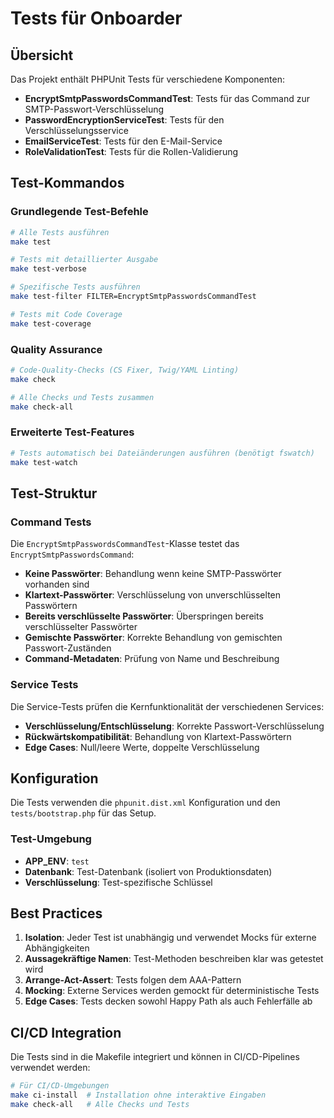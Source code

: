 # Tests für Onboarder

## Übersicht

Das Projekt enthält PHPUnit Tests für verschiedene Komponenten:

- **EncryptSmtpPasswordsCommandTest**: Tests für das Command zur SMTP-Passwort-Verschlüsselung
- **PasswordEncryptionServiceTest**: Tests für den Verschlüsselungsservice
- **EmailServiceTest**: Tests für den E-Mail-Service
- **RoleValidationTest**: Tests für die Rollen-Validierung

## Test-Kommandos

### Grundlegende Test-Befehle

```bash
# Alle Tests ausführen
make test

# Tests mit detaillierter Ausgabe
make test-verbose

# Spezifische Tests ausführen
make test-filter FILTER=EncryptSmtpPasswordsCommandTest

# Tests mit Code Coverage
make test-coverage
```

### Quality Assurance

```bash
# Code-Quality-Checks (CS Fixer, Twig/YAML Linting)
make check

# Alle Checks und Tests zusammen
make check-all
```

### Erweiterte Test-Features

```bash
# Tests automatisch bei Dateiänderungen ausführen (benötigt fswatch)
make test-watch
```

## Test-Struktur

### Command Tests

Die `EncryptSmtpPasswordsCommandTest`-Klasse testet das `EncryptSmtpPasswordsCommand`:

- **Keine Passwörter**: Behandlung wenn keine SMTP-Passwörter vorhanden sind
- **Klartext-Passwörter**: Verschlüsselung von unverschlüsselten Passwörtern  
- **Bereits verschlüsselte Passwörter**: Überspringen bereits verschlüsselter Passwörter
- **Gemischte Passwörter**: Korrekte Behandlung von gemischten Passwort-Zuständen
- **Command-Metadaten**: Prüfung von Name und Beschreibung

### Service Tests

Die Service-Tests prüfen die Kernfunktionalität der verschiedenen Services:

- **Verschlüsselung/Entschlüsselung**: Korrekte Passwort-Verschlüsselung
- **Rückwärtskompatibilität**: Behandlung von Klartext-Passwörtern
- **Edge Cases**: Null/leere Werte, doppelte Verschlüsselung

## Konfiguration

Die Tests verwenden die `phpunit.dist.xml` Konfiguration und den `tests/bootstrap.php` für das Setup.

### Test-Umgebung

- **APP_ENV**: `test`
- **Datenbank**: Test-Datenbank (isoliert von Produktionsdaten)
- **Verschlüsselung**: Test-spezifische Schlüssel

## Best Practices

1. **Isolation**: Jeder Test ist unabhängig und verwendet Mocks für externe Abhängigkeiten
2. **Aussagekräftige Namen**: Test-Methoden beschreiben klar was getestet wird
3. **Arrange-Act-Assert**: Tests folgen dem AAA-Pattern
4. **Mocking**: Externe Services werden gemockt für deterministische Tests
5. **Edge Cases**: Tests decken sowohl Happy Path als auch Fehlerfälle ab

## CI/CD Integration

Die Tests sind in die Makefile integriert und können in CI/CD-Pipelines verwendet werden:

```bash
# Für CI/CD-Umgebungen
make ci-install  # Installation ohne interaktive Eingaben
make check-all   # Alle Checks und Tests
```
